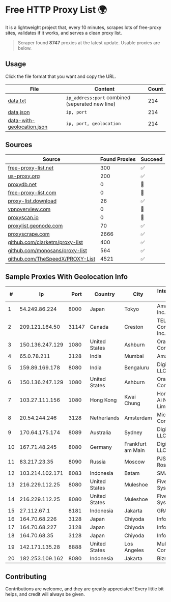 
# Free HTTP Proxy List 🌍

It is a lightweight project that, every 10 minutes, scrapes lots of free-proxy sites, validates if it works, and serves a clean proxy list.


> Scraper found **8747** proxies at the latest update. Usable proxies are below.

## Usage

Click the file format that you want and copy the URL.


|File|Content|Count|
|----|-------|-----|
|[data.txt](https://raw.githubusercontent.com/themiralay/Proxy-List-World/master/data.txt)|`ip_address:port` combined (seperated new line)|214|
|[data.json](https://raw.githubusercontent.com/themiralay/Proxy-List-World/master/data.json)|`ip, port`|214|
|[data-with-geolocation.json](https://raw.githubusercontent.com/themiralay/Proxy-List-World/master/data-with-geolocation.json)|`ip, port, geolocation`|214|

## Sources

|Source|Found Proxies|Succeed|
|------|-------------|-------|
|[free-proxy-list.net](https://free-proxy-list.net)|300|✅|
|[us-proxy.org](https://www.us-proxy.org)|200|✅|
|[proxydb.net](http://proxydb.net)|0|🚫|
|[free-proxy-list.com](https://free-proxy-list.com/?page=&port=&type%5B%5D=http&type%5B%5D=https&up_time=0&search=Search)|0|🚫|
|[proxy-list.download](https://www.proxy-list.download/HTTP)|26|✅|
|[vpnoverview.com](https://vpnoverview.com/privacy/anonymous-browsing/free-proxy-servers)|0|🚫|
|[proxyscan.io](https://www.proxyscan.io)|0|🚫|
|[proxylist.geonode.com](https://proxylist.geonode.com/api/proxy-list?limit=300&page=1&sort_by=lastChecked&sort_type=desc&protocols=http,https)|70|✅|
|[proxyscrape.com](https://api.proxyscrape.com/v2/?request=displayproxies&protocol=http&timeout=10000&country=all&ssl=all&anonymity=all)|2666|✅|
|[github.com/clarketm/proxy-list](https://raw.githubusercontent.com/clarketm/proxy-list/master/proxy-list-raw.txt)|400|✅|
|[github.com/monosans/proxy-list](https://raw.githubusercontent.com/monosans/proxy-list/main/proxies/http.txt)|564|✅|
|[github.com/TheSpeedX/PROXY-List](https://raw.githubusercontent.com/TheSpeedX/PROXY-List/master/http.txt)|4521|✅|


## Sample Proxies With Geolocation Info

|#|Ip|Port|Country|City|Internet Service Provider|
|-|--|----|-------|----|-------------------------|
|1|54.249.86.224|8000|Japan|Tokyo|Amazon.com, Inc.|
|2|209.121.164.50|31147|Canada|Creston|TELUS Communications Inc.|
|3|150.136.247.129|1080|United States|Ashburn|Oracle Corporation|
|4|65.0.78.211|3128|India|Mumbai|Amazon.com|
|5|159.89.169.178|8080|India|Bengaluru|DigitalOcean, LLC|
|6|150.136.247.129|1080|United States|Ashburn|Oracle Corporation|
|7|103.27.111.156|1080|Hong Kong|Kwai Chung|Hong Kong San Ai Net Int'l Limited|
|8|20.54.244.246|3128|Netherlands|Amsterdam|Microsoft Corporation|
|9|170.64.175.174|8089|Australia|Sydney|DigitalOcean, LLC|
|10|167.71.48.245|8080|Germany|Frankfurt am Main|DigitalOcean, LLC|
|11|83.217.23.35|8090|Russia|Moscow|PJSC Rostelecom|
|12|103.214.102.171|8083|Indonesia|Batam|SMARTPLUS|
|13|216.229.112.25|8080|United States|Muleshoe|Five Area Systems, LLC|
|14|216.229.112.25|8080|United States|Muleshoe|Five Area Systems, LLC|
|15|27.112.67.1|8181|Indonesia|Jakarta|GRAHANET|
|16|164.70.68.226|3128|Japan|Chiyoda|InfoSphere|
|17|164.70.68.227|3128|Japan|Chiyoda|InfoSphere|
|18|164.70.68.35|3128|Japan|Chiyoda|InfoSphere|
|19|142.171.135.28|8888|United States|Los Angeles|Multacom Corporation|
|20|182.253.109.162|8080|Indonesia|Jakarta|Biznet Metronet|



## Contributing

Contributions are welcome, and they are greatly appreciated! Every
little bit helps, and credit will always be given.

